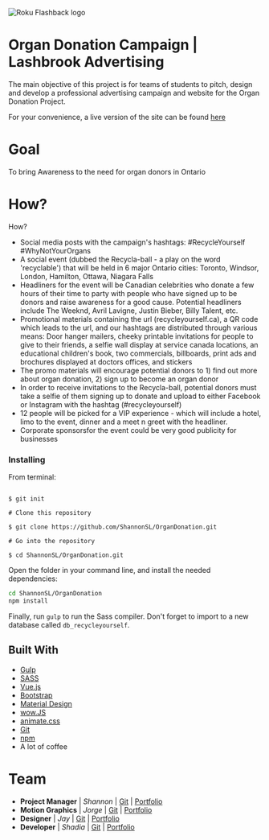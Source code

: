 ![Roku Flashback logo](http://shadiaali.ca/organs/thelogo.png)


# Organ Donation Campaign | Lashbrook Advertising
The main objective of this project is for teams of students to pitch, design and develop a professional advertising campaign and website for the Organ Donation Project.

For your convenience, a live version of the site can be found [here](https://shadiaali.ca/organs)

# Goal
To bring Awareness to the need for organ donors in Ontario

# How?
How?
* Social media posts with the campaign's hashtags: #RecycleYourself #WhyNotYourOrgans 
* A social event (dubbed the Recycla-ball - a play on the word 'recyclable') that will be held in 6 major Ontario cities: Toronto, Windsor, London, Hamilton, Ottawa, Niagara Falls
* Headliners for the event will be Canadian celebrities who donate a few hours of their time to party with people who have signed up to be donors and raise awareness for a good cause. Potential headliners include The Weeknd, Avril Lavigne, Justin Bieber, Billy Talent, etc.
* Promotional materials containing the url (recycleyourself.ca), a QR code which leads to the url, and our hashtags are distributed through various means: Door hanger mailers, cheeky printable invitations for people to give to their friends, a selfie wall display at service canada locations, an educational children's book, two commercials, billboards, print ads and brochures displayed at doctors offices, and stickers
* The promo materials will encourage potential donors to 1) find out more about organ donation, 2) sign up to become an organ donor
* In order to receive invitations to the Recycla-ball, potential donors must take a selfie of them signing up to donate and upload to either Facebook or Instagram with the hashtag (#recycleyourself)
* 12 people will be picked for a VIP experience - which will include a hotel, limo to the event, dinner and a meet n greet with the headliner.
* Corporate sponsorsfor the event could be very good publicity for businesses

### Installing

From terminal:

```# Initialize git

$ git init

# Clone this repository

$ git clone https://github.com/ShannonSL/OrganDonation.git

# Go into the repository

$ cd ShannonSL/OrganDonation.git

```

Open the folder in your command line, and install the needed dependencies:

```bash
cd ShannonSL/OrganDonation
npm install
```

Finally, run `gulp` to run the Sass compiler. Don't forget to import to a new database called `db_recycleyourself`.


## Built With

* [Gulp](https://gulpjs.com/)
* [SASS](https://sass-lang.com/)
* [Vue.js](https://vuejs.org/)
* [Bootstrap](https://bootstrap.com/)
* [Material Design](https://fezvrasta.github.io/bootstrap-material-design/)
* [wow.JS](https://mynameismatthieu.com/WOW/)
* [animate.css](https://daneden.github.io/animate.css/)
* [Git](https://git-scm.com/)
* [npm](https://www.npmjs.com/)
* A lot of coffee 

   
# Team
- **Project Manager** | *Shannon* | [Git](https://github.com/ShannonSL) | [Portfolio](http://shannonstoltzlimin.ca/)
- **Motion Graphics** |  *Jorge*  | [Git](https://github.com/JorgeAndrino) | [Portfolio](http://jmavdb.com/)
- **Designer**        |   *Jay*   | [Git](https://github.com/jvernon3) | [Portfolio](http://jayvernon.ca)
- **Developer**       | *Shadia*  | [Git](https://github.com/shadiaali) | [Portfolio](https://shadiaali.ca)

